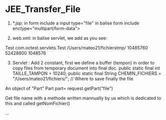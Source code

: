 # JEE_Transfer_File

1) *.jsp:
in form include a input type="file"
in balise form include enctype="multipart/form-data">

2) web.xml:
in balise servlet, we add <multipart-config> as you see:
<servlet>
        <servlet-name>Test</servlet-name>
        <servlet-class>com.octest.servlets.Test</servlet-class>
        <multipart-config>
            <location>/Users/mateo21/fichierstmp/</location> <!-- Where to save big files temporarely -->
            <max-file-size>10485760</max-file-size> <!-- 10 Mo -->
            <max-request-size>52428800</max-request-size> <!-- 5 x 10 Mo -->
            <file-size-threshold>1048576</file-size-threshold> <!-- 1 Mo -->
        </multipart-config>
</servlet>

3) Servlet :
Add 2 constant, first we define a buffer (tempon) in order to copy files from temporary document into final doc.
  public static final int TAILLE_TAMPON = 10240;
  public static final String CHEMIN_FICHIERS = "/Users/mateo21/fichiers/"; // Where to save finally the file
  
An object of "Part" 
    Part part= request.getPart("file")
 
Get file name with a methode written mannually by us which is dedicated to this and called getNomFichier()

...
